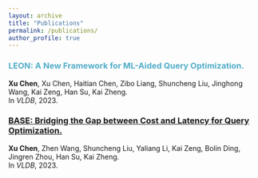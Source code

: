 ```yaml
---
layout: archive
title: "Publications"
permalink: /publications/
author_profile: true
---
```


<!-- {% if author.googlescholar %}
  You can also find my articles on <u><a href="{{author.googlescholar}}">my Google Scholar profile</a>.</u>
{% endif %}

{% include base_path %}

{% for post in site.publications reversed %}
  {% include archive-single.html %}
{% endfor %} -->

### <span style="color:#52ADC8">LEON: A New Framework for ML-Aided Query Optimization.</span>
<b>Xu Chen</b>, Xu Chen, Haitian Chen, Zibo Liang, Shuncheng Liu, Jinghong Wang, Kai Zeng, Han Su, Kai Zheng.\
In *VLDB*, 2023.

### <span style="color:#52ADC8">[BASE: Bridging the Gap between Cost and Latency for Query Optimization.](https://www.vldb.org/pvldb/vol16/p1958-chen.pdf)</span>
<b>Xu Chen</b>, Zhen Wang, Shuncheng Liu, Yaliang Li, Kai Zeng, Bolin Ding, Jingren Zhou, Han Su, Kai Zheng.\
In *VLDB*, 2023.
